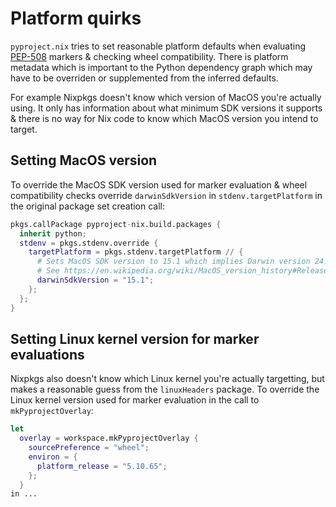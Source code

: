 # Platform quirks

`pyproject.nix` tries to set reasonable platform defaults when evaluating [PEP-508](https://pyproject-nix.github.io/pyproject.nix/lib/pep508.html) markers & checking wheel compatibility.
There is platform metadata which is important to the Python dependency graph which may have to be overriden or supplemented from the inferred defaults.

For example Nixpkgs doesn't know which version of MacOS you're actually using. It only has information about what minimum SDK versions it supports & there is no way for Nix code to know which MacOS version you intend to target.

## Setting MacOS version

To override the MacOS SDK version used for marker evaluation & wheel compatibility checks override `darwinSdkVersion` in `stdenv.targetPlatform` in the original package set creation call:
```nix
pkgs.callPackage pyproject-nix.build.packages {
  inherit python;
  stdenv = pkgs.stdenv.override {
    targetPlatform = pkgs.stdenv.targetPlatform // {
      # Sets MacOS SDK version to 15.1 which implies Darwin version 24.
      # See https://en.wikipedia.org/wiki/MacOS_version_history#Releases for more background on version numbers.
      darwinSdkVersion = "15.1";
    };
  };
}
```

## Setting Linux kernel version for marker evaluations

Nixpkgs also doesn't know which Linux kernel you're actually targetting, but makes a reasonable guess from the `linuxHeaders` package.
To override the Linux kernel version used for marker evaluation in the call to `mkPyprojectOverlay`:

``` nix
let
  overlay = workspace.mkPyprojectOverlay {
    sourcePreference = "wheel";
    environ = {
      platform_release = "5.10.65";
    };
  }
in ...
```
